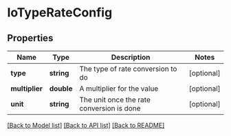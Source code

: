 # IoTypeRateConfig

## Properties
Name | Type | Description | Notes
------------ | ------------- | ------------- | -------------
**type** | **string** | The type of rate conversion to do | [optional] 
**multiplier** | **double** | A multiplier for the value | [optional] 
**unit** | **string** | The unit once the rate conversion is done | [optional] 

[[Back to Model list]](../README.md#documentation-for-models) [[Back to API list]](../README.md#documentation-for-api-endpoints) [[Back to README]](../README.md)


